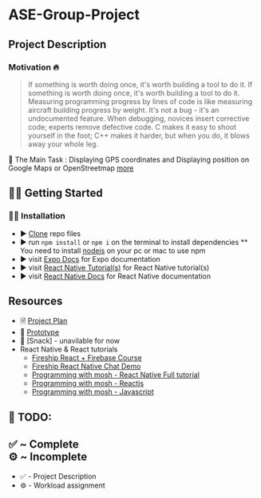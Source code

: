 # ASE-Group-Project
## Project Description
  ### Motivation 🔥
> If something is worth doing once, it's worth building a tool to do it. 
> If something is worth doing once, it's worth building a tool to do it. 
> Measuring programming progress by lines of code is like measuring aircraft building progress by weight. 
> It's not a bug - it's an undocumented feature. 
> When debugging, novices insert corrective code; experts remove defective code. 
> C makes it easy to shoot yourself in the foot; C++ makes it harder, but when you do, it blows away your whole leg.

🔨 The Main Task :  Displaying GPS coordinates and Displaying position on Google Maps or OpenStreetmap [more](http://users.sussex.ac.uk/~hh435/ase/task2.html)
 
## 🏋️‍♂️ Getting Started
   ### 🧑‍💻 Installation
  * ▶️ [Clone](https://github.com/georgewood749/ASE-Group-Project.git) repo files
  * ▶️ run ``npm install`` or ``npm i`` on the terminal to install dependencies
    ** You need to install [nodejs](https://nodejs.org/en/) on your pc or mac to use npm
  * ▶️ visit [Expo Docs](https://docs.expo.dev/) for Expo documentation
  * ▶️ visit [React Native Tutorial(s)](https://reactnative.dev/docs/tutorial) for React Native tutorial(s)
  * ▶️ visit [React Native Docs](https://reactnative.dev/docs) for React Native documentation

## Resources
  * 🗎 [Project Plan](https://docs.google.com/document/d/1Usbg4svs-ktXkySsy2iZw_m6-oGI9zH6Pl2AX3vaeGY/edit)
  * 🎨 [Prototype](https://www.figma.com/files/team/1029739667584098877/ASE-Project?fuid=834365827486728658)
  * 🥨 [Snack] - unavilable for now
  * React Native & React tutorials
    * [Fireship React + Firebase Course](https://fireship.io/courses/react-next-firebase/)
    * [Fireship React Native Chat Demo](https://fireship.io/courses/react-next-firebase/)
    * [Programming with mosh - React Native Full tutorial](https://www.youtube.com/watch?v=0-S5a0eXPoc&list=PLTjRvDozrdlw5En5v2xrBr_EqieHf7hGs&index=3)
    * [Programming with mosh - Reactjs](https://www.youtube.com/watch?v=Ke90Tje7VS0&list=PLTjRvDozrdlw5En5v2xrBr_EqieHf7hGs&index=2)
    * [Programming with mosh - Javascript](https://www.youtube.com/watch?v=W6NZfCO5SIk&list=PLTjRvDozrdlw5En5v2xrBr_EqieHf7hGs&index=5)

## 🚧 TODO:
  ✅ ~ Complete \
  ⚙️ ~ Incomplete
  ---
  * ✅ - Project Description
  * ⚙️ - Workload assignment
